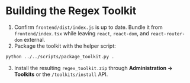 # Building the Regex Toolkit

1. Confirm `frontend/dist/index.js` is up to date. Bundle it from `frontend/index.tsx` while leaving `react`, `react-dom`, and `react-router-dom` external.
2. Package the toolkit with the helper script:

```bash
python ../../scripts/package_toolkit.py .
```

3. Install the resulting `regex_toolkit.zip` through **Administration → Toolkits** or the `/toolkits/install` API.
